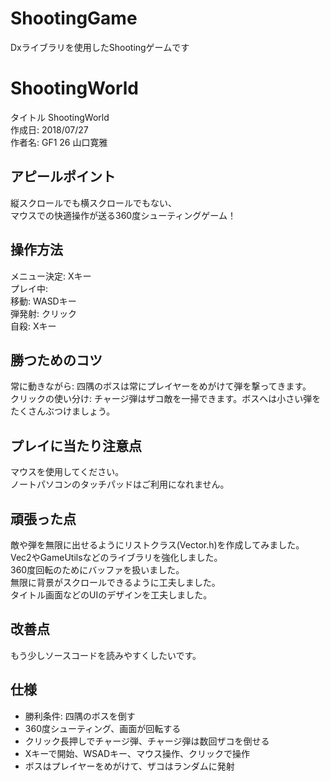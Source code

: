 # ShootingGame
Dxライブラリを使用したShootingゲームです

# ShootingWorld
タイトル ShootingWorld  
作成日: 2018/07/27  
作者名: GF1 26 山口寛雅  

## アピールポイント
縦スクロールでも横スクロールでもない、  
マウスでの快適操作が送る360度シューティングゲーム！  

## 操作方法
メニュー決定: Xキー  
プレイ中:  
    移動: WASDキー  
    弾発射: クリック  
    自殺: Xキー  

## 勝つためのコツ
常に動きながら: 四隅のボスは常にプレイヤーをめがけて弾を撃ってきます。  
クリックの使い分け: チャージ弾はザコ敵を一掃できます。ボスへは小さい弾をたくさんぶつけましょう。  

## プレイに当たり注意点
マウスを使用してください。  
ノートパソコンのタッチパッドはご利用になれません。  

## 頑張った点
敵や弾を無限に出せるようにリストクラス(Vector.h)を作成してみました。  
Vec2やGameUtilsなどのライブラリを強化しました。  
360度回転のためにバッファを扱いました。  
無限に背景がスクロールできるように工夫しました。  
タイトル画面などのUIのデザインを工夫しました。  

## 改善点
もう少しソースコードを読みやすくしたいです。  

## 仕様
- 勝利条件: 四隅のボスを倒す  
- 360度シューティング、画面が回転する  
- クリック長押しでチャージ弾、チャージ弾は数回ザコを倒せる  
- Xキーで開始、WSADキー、マウス操作、クリックで操作  
- ボスはプレイヤーをめがけて、ザコはランダムに発射  
